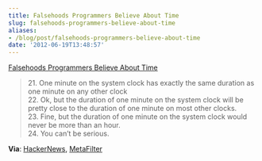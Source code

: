 ```yaml
---
title: Falsehoods Programmers Believe About Time
slug: falsehoods-programmers-believe-about-time
aliases:
- /blog/post/falsehoods-programmers-believe-about-time
date: '2012-06-19T13:48:57'
---
```


[Falsehoods Programmers Believe About Time](http://infiniteundo.com/post/25326999628/falsehoods-programmers-believe-about-time)

> 21\. One minute on the system clock has exactly the same duration as one minute on any other clock  
> 22\. Ok, but the duration of one minute on the system clock will be pretty close to the duration of one minute on most other clocks.  
> 23\. Fine, but the duration of one minute on the system clock would never be more than an hour.  
> 24\. You can’t be serious.

<!--more-->

**Via**: [HackerNews](http://news.ycombinator.com/item?id=4128208), [MetaFilter](http://www.metafilter.com/117073/Falsehoods-Programmers-Believe)

